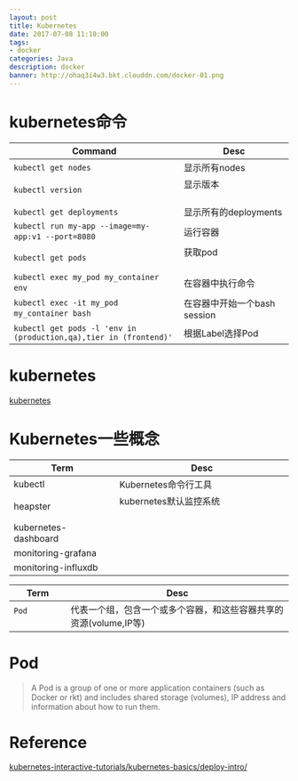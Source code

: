 ```yaml
---
layout: post
title: Kubernetes
date: 2017-07-08 11:10:00
tags:
- docker
categories: Java
description: docker
banner: http://ohaq3i4w3.bkt.clouddn.com/docker-01.png
---
```




# kubernetes命令

|              Command                                               |                   Desc                              |
| ------------------------------------------------------------------ | --------------------------------------------------- |
| `kubectl get nodes`                                                | 显示所有nodes                                        |
| `kubectl version`                                                  | 显示版本                                             |
| `kubectl get deployments`                                          | 显示所有的deployments                                |
| `kubectl run my-app --image=my-app:v1 --port=8080`                 | 运行容器                                             |
| `kubectl get pods`                                                 | 获取pod                                             |
| `kubectl exec my_pod my_container env`                             | 在容器中执行命令                                      |
| `kubectl exec -it my_pod my_container bash`                        | 在容器中开始一个bash session                          |
| `kubectl get pods -l 'env in (production,qa),tier in (frontend)'`  | 根据Label选择Pod                                     |


# kubernetes
[kubernetes](https://kubernetes.io/)

# Kubernetes一些概念

|            Term           |  Desc                                             |
| ------------------------- | ------------------------------------------------- |
| kubectl                   | Kubernetes命令行工具                                |
| heapster                  | kubernetes默认监控系统                              |
| kubernetes-dashboard      |                                                   |
| monitoring-grafana        |                                                   |
| monitoring-influxdb       |                                                   |


|           Term            |                                 Desc                                |
| ------------------------- | ------------------------------------------------------------------- |
| `Pod`                     | 代表一个组，包含一个或多个容器，和这些容器共享的资源(volume,IP等)            |


# Pod

> A Pod is a group of one or more application containers (such as Docker or rkt) and includes shared storage (volumes), IP address and information about how to run them.











# Reference
[kubernetes-interactive-tutorials/kubernetes-basics/deploy-intro/](https://kubernetes.io/docs/tutorials/kubernetes-basics/deploy-intro/)
